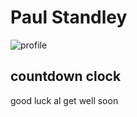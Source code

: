 # **Paul Standley**

![profile](http://res.cloudinary.com/pieol2/image/upload/v1516543296/profile-small.png)

## countdown clock

good luck al get well soon

